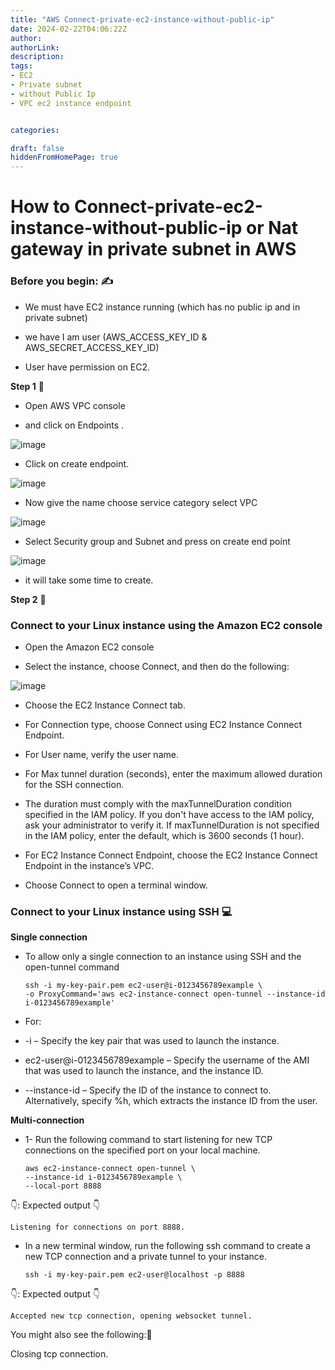 ```yaml
---
title: "AWS Connect-private-ec2-instance-without-public-ip"
date: 2024-02-22T04:06:22Z
author:
authorLink:
description:
tags:
- EC2
- Private subnet
- without Public Ip
- VPC ec2 instance endpoint


categories:

draft: false
hiddenFromHomePage: true
---
```


# How to Connect-private-ec2-instance-without-public-ip or Nat gateway in private subnet in AWS

### Before you begin: ✍️

* We must have EC2 instance running (which has no public ip and in private subnet)

* we have I am user (AWS_ACCESS_KEY_ID & AWS_SECRET_ACCESS_KEY_ID)

* User have permission on EC2.

**Step 1** 🔨

* Open AWS VPC console

* and click on Endpoints .

![image](https://github.com/yahyagulshan/linuxnotes/assets/59036269/d617765c-29b9-4d82-b2b7-63d9b35c729a)

* Click on create endpoint.

![image](https://github.com/yahyagulshan/linuxnotes/assets/59036269/d4eb9b9e-63f0-436b-afc9-3316748d1595)

* Now give the name choose service category select VPC

![image](https://github.com/yahyagulshan/linuxnotes/assets/59036269/aa19dde7-577f-4fa7-8234-6e4a8cacff8f)

* Select Security group and Subnet and press on create end point

![image](https://github.com/yahyagulshan/linuxnotes/assets/59036269/6c02ccd7-7022-496e-b743-0691cf944826)

* it will take some time to create.

**Step 2** 🔨
### Connect to your Linux instance using the Amazon EC2 console

* Open the Amazon EC2 console

* Select the instance, choose Connect, and then do the following:

![image](https://github.com/yahyagulshan/linuxnotes/assets/59036269/0fc40daa-63b1-444d-b621-f812219c3cb1)

* Choose the EC2 Instance Connect tab.

* For Connection type, choose Connect using EC2 Instance Connect Endpoint.

* For User name, verify the user name.

* For Max tunnel duration (seconds), enter the maximum allowed duration for the SSH connection.

* The duration must comply with the maxTunnelDuration condition specified in the IAM policy. If you don't have access to the IAM policy, ask your administrator to verify it. If maxTunnelDuration is not specified in the IAM policy, enter the default, which is 3600 seconds (1 hour).

* For EC2 Instance Connect Endpoint, choose the EC2 Instance Connect Endpoint in the instance’s VPC.

* Choose Connect to open a terminal window.

### Connect to your Linux instance using SSH 💻

**Single connection**

* To allow only a single connection to an instance using SSH and the open-tunnel command

      ssh -i my-key-pair.pem ec2-user@i-0123456789example \
      -o ProxyCommand='aws ec2-instance-connect open-tunnel --instance-id i-0123456789example'

* For:

* -i – Specify the key pair that was used to launch the instance.

* ec2-user@i-0123456789example – Specify the username of the AMI that was used to launch the instance, and the instance ID.

* --instance-id – Specify the ID of the instance to connect to. Alternatively, specify %h, which extracts the instance ID from the user.

**Multi-connection**

* 1- Run the following command to start listening for new TCP connections on the specified port on your local machine.

      aws ec2-instance-connect open-tunnel \
      --instance-id i-0123456789example \
      --local-port 8888

👇: Expected output  👇  

    Listening for connections on port 8888.

* In a new terminal window, run the following ssh command to create a new TCP connection and a private  tunnel to your instance.

      ssh -i my-key-pair.pem ec2-user@localhost -p 8888


👇: Expected output  👇

    Accepted new tcp connection, opening websocket tunnel.

You might also see the following:🥸

Closing tcp connection.